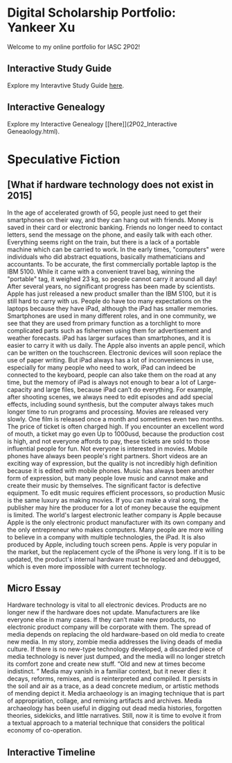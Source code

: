 # Digital Scholarship Portfolio: Yankeer Xu


Welcome to my online portfolio for IASC 2P02!

## Interactive Study Guide

Explore my Interavtive Study Guide [here](InteractiveStudyGuide.html).


## Interactive Genealogy

Explore my Interactive Genealogy [[here]](2P02_Interactive Geneaology.html).


# Speculative Fiction
## [What if hardware technology does not exist in 2015]
In the age of accelerated growth of 5G, people just need to get their smartphones on their way, and they can hang out with friends. Money is saved in their card or electronic banking. Friends no longer need to contact letters, send the message on the phone, and easily talk with each other. Everything seems right on the train, but there is a lack of a portable machine which can be carried to work. In the early times, "computers" were individuals who did abstract equations, basically mathematicians and accountants. To be accurate, the first commercially portable laptop is the IBM 5100. While it came with a convenient travel bag, winning the "portable" tag, it weighed 23 kg, so people cannot carry it around all day! After several years, no significant progress has been made by scientists. Apple has just released a new product smaller than the IBM 5100, but it is still hard to carry with us. People do have too many expectations on the laptops because they have iPad, although the iPad has smaller memories. Smartphones are used in many different roles, and in one community, we see that they are used from primary function as a torchlight to more complicated parts such as fishermen using them for advertisement and weather forecasts. iPad has larger surfaces than smartphones, and it is easier to carry it with us daily. The Apple also invents an apple pencil, which can be written on the touchscreen. Electronic devices will soon replace the use of paper writing. But iPad always has a lot of inconveniences in use, especially for many people who need to work, iPad can indeed be connected to the keyboard, people can also take them on the road at any time, but the memory of iPad is always not enough to bear a lot of Large-capacity and large files, because iPad can’t do everything. For example, after shooting scenes, we always need to edit episodes and add special effects, including sound synthesis, but the computer always takes much longer time to run programs and processing. Movies are released very slowly. One film is released once a month and sometimes even two months. The price of ticket is often charged high. If you encounter an excellent word of mouth, a ticket may go even Up to 1000usd, because the production cost is high, and not everyone affords to pay, these tickets are sold to those influential people for fun. Not everyone is interested in movies. Mobile phones have always been people's right partners. Short videos are an exciting way of expression, but the quality is not incredibly high definition because it is edited with mobile phones. Music has always been another form of expression, but many people love music and cannot make and create their music by themselves. The significant factor is defective equipment. To edit music requires efficient processors, so production Music is the same luxury as making movies. If you can make a viral song, the publisher may hire the producer for a lot of money because the equipment is limited. The world's largest electronic leather company is Apple because Apple is the only electronic product manufacturer with its own company and the only entrepreneur who makes computers. Many people are more willing to believe in a company with multiple technologies, the iPad. It is also produced by Apple, including touch screen pens. Apple is very popular in the market, but the replacement cycle of the iPhone is very long. If it is to be updated, the product's internal hardware must be replaced and debugged, which is even more impossible with current technology.

## Micro Essay
Hardware technology is vital to all electronic devices. Products are no longer new if the hardware does not update. Manufacturers are like everyone else in many cases. If they can’t make new products, no electronic product company will be corporate with them. The spread of media depends on replacing the old hardware-based on old media to create new media. In my story, zombie media addresses the living deads of media culture. If there is no new-type technology developed, a discarded piece of media technology is never just dumped, and the media will no longer stretch its comfort zone and create new stuff. “Old and new at times become indistinct. ” Media may vanish in a familiar context, but it never dies: it decays, reforms, remixes, and is reinterpreted and compiled. It persists in the soil and air as a trace, as a dead concrete medium, or artistic methods of mending depict it. Media archaeology is an imaging technique that is part of appropriation, collage, and remixing artifacts and archives. Media archaeology has been useful in digging out dead media histories, forgotten theories, sidekicks, and little narratives. Still, now it is time to evolve it from a textual approach to a material technique that considers the political economy of co-operation.

## Interactive Timeline
